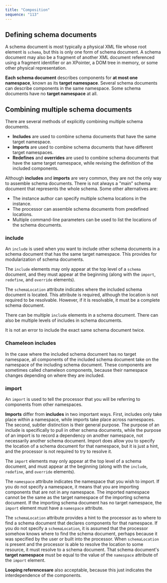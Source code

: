```yaml
---
title: "Composition"
sequence: "113"
---
```




## Defining schema documents

A schema document is most typically a physical XML file whose root element is `schema`,
but this is only one form of schema document.
A schema document may also be a fragment of another XML document referenced
using a fragment identifier or an XPointer, a DOM tree in memory, or some other physical representation.

**Each schema document** describes components for **at most one namespace**, known as its **target namespace**.
Several schema documents can describe components in the same namespace.
Some schema documents have no **target namespace** at all.

## Combining multiple schema documents

There are several methods of explicitly combining multiple schema documents.

- **Includes** are used to combine schema documents that have the same target namespace.
- **Imports** are used to combine schema documents that have different target namespaces.
- **Redefines** and **overrides** are used to combine schema documents that have the same target namespace,
  while revising the definition of the included components.

Although **includes** and **imports** are very common, they are not the only way to assemble schema documents.
There is not always a "main" schema document that represents the whole schema.
Some other alternatives are:

- The instance author can specify multiple schema locations in the instance.
- The processor can assemble schema documents from predefined locations.
- Multiple command-line parameters can be used to list the locations of the schema documents.

### include

An `include` is used when you want to include other schema documents in a schema document
that has the same target namespace.
This provides for modularization of schema documents.

The `include` elements may only appear at the top level of a `schema` document,
and they must appear at the beginning (along with the `import`, `redefine`, and `override` elements).

The `schemaLocation` attribute indicates where the included schema document is located.
This attribute is required, although the location is not required to be resolvable.
However, if it is resolvable, it must be a complete schema document.

There can be multiple `include` elements in a schema document.
There can also be multiple levels of includes in schema documents.

It is not an error to include the exact same schema document twice.

### Chameleon includes

In the case where the included schema document has no target namespace,
all components of the included schema document take on the namespace of the including schema document.
These components are sometimes called chameleon components,
because their namespace changes depending on where they are included.

### import

An `import` is used to tell the processor that you will be referring to components from other namespaces.

**Imports** differ from **includes** in two important ways.
First, includes only take place within a namespace,
while imports take place across namespaces.
The second, subtler distinction is their general purpose.
The purpose of an include is specifically to pull in other schema documents,
while the purpose of an import is to record a dependency on another namespace, not necessarily another schema document.
Import does allow you to specify the location of a schema document for that namespace,
but it is just a hint, and the processor is not required to try to resolve it.

The `import` elements may only appear at the top level of a schema document,
and must appear at the beginning (along with the `include`, `redefine`, and `override` elements).

The `namespace` attribute indicates the namespace that you wish to import.
If you do not specify a namespace, it means that you are importing components that are not in any namespace.
The imported namespace cannot be the same as the target namespace of the importing schema document.
If the importing schema document has no target namespace,
the `import` element must have a `namespace` attribute.

The `schemaLocation` attribute provides a hint to the processor as to where to find a schema document
that declares components for that namespace.
If you do not specify a `schemaLocation`,
it is assumed that the processor somehow knows where to find the schema document,
perhaps because it was specified by the user or built into the processor.
When `schemaLocation` is present and the processor is able to resolve the location to some resource,
it must resolve to a schema document.
That schema document's **target namespace** must be equal to the value of the `namespace` attribute of the `import` element.

**Looping referencesare** also acceptable, because this just indicates the interdependence of the components.


